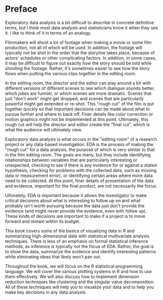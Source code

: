 # Preface

Exploratory data analysis is a bit difficult to describe in concrete definitive terms, but I think most data analysts and statisticians know it when they see it. I like to think of it in terms of an analogy. 

Filmmakers will shoot a lot of footage when making a movie or some film production, not all of which will be used. In addition, the footage will typically not be shot in the order that the storyline takes place, because of actors' schedules or other complicating factors. In addition, in some cases, it may be difficult to figure out exactly how the story should be told while shooting the footage. Rather, it's sometimes easier to see how the story flows when putting the various clips together in the editing room.

In the editing room, the director and the editor can play around a bit with different versions of different scenes to see which dialogue sounds better, which jokes are funnier, or which scenes are more dramatic. Scenes that just "don't work" might get dropped, and scenes that are particularly powerful might get extended or re-shot. This "rough cut" of the film is put together quickly so that important decisions can be made about what to pursue further and where to back off. Finer details like color correction or motion graphics might not be implemented at this point. Ultimately, this rough cut will help the director and editor create the "final cut", which is what the audience will ultimately view. 

Exploratory data analysis is what occurs in the "editing room" of a research project or any data-based investigation. EDA is the process of making the "rough cut" for a data analysis, the purpose of which is very similar to that in the film editing room. The goals are many, but they include identifying relationships between variables that are particularly interesting or unexpected, checking to see if there is any evidence for or against a stated hypothesis, checking for problems with the collected data, such as missing data or measurement error), or identifying certain areas where more data need to be collected. At this point, finer details of presentation of the data and evidence, important for the final product, are not necessarily the focus. 

Ultimately, EDA is important because it allows the investigator to make critical decisions about what is interesting to follow up on and what probably isn't worth pursuing because the data just don't provide the evidence (and might never provide the evidence, even with follow up). These kinds of decisions are important to make if a project is to move forward and remain within its budget.

This book covers some of the basics of visualizing data in R and summarizing high-dimensional data with statistical multivariate analysis techniques. There is less of an emphasis on formal statistical inference methods, as inference is typically not the focus of EDA. Rather, the goal is to show the data, summarize the evidence and identify interesting patterns while eliminating ideas that likely won't pan out. 

Throughout the book, we will focus on the R statistical programming language. We will cover the various plotting systems in R and how to use them effectively. We will also discuss how to implement dimension reduction techniques like clustering and the singular value decomposition. All of these techniques will help you to visualize your data and to help you make key decisions in any data analysis.
